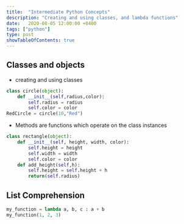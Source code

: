 ```yaml
---
title:  "Intermediate Python Concepts"
description: "Creating and using classes, and lambda functions"
date:   2020-08-05 12:00:00 +0400
tags: ["python"]
type: post
showTableOfContents: true
---
```

## Classes and objects

* creating and using classes    

```python
class circle(object):
    def __init__(self,radius,color):
        self.radius = radius
        self.color = color
RedCircle = circle(10,"Red")
```

* Methods are functions which operate on the class instances

```python
class rectangle(object):
    def __init__(self, height, width, color):
        self.height = height
        self.width = width
        self.color = color
    def add_height(self,h):
        self.height = self.height + h
        return(self.radius)
```

## List Comprehension
```python
my_function = lambda a, b, c : a + b
my_function(1, 2, 3)
```
